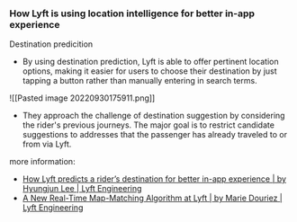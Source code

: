 ### How Lyft is using location intelligence for better in-app experience
Destination predicition
- By using destination prediction, Lyft is able to offer pertinent location options, making it easier for users to choose their destination by just tapping a button rather than manually entering in search terms.

![[Pasted image 20220930175911.png]]

- They approach the challenge of destination suggestion by considering the rider's previous journeys. The major goal is to restrict candidate suggestions to addresses that the passenger has already traveled to or from via Lyft.


more information:
- [How Lyft predicts a rider’s destination for better in-app experience | by Hyungjun Lee | Lyft Engineering](https://eng.lyft.com/how-lyft-predicts-your-destination-with-attention-791146b0a439)
- [A New Real-Time Map-Matching Algorithm at Lyft | by Marie Douriez | Lyft Engineering](https://eng.lyft.com/a-new-real-time-map-matching-algorithm-at-lyft-da593ab7b006)

